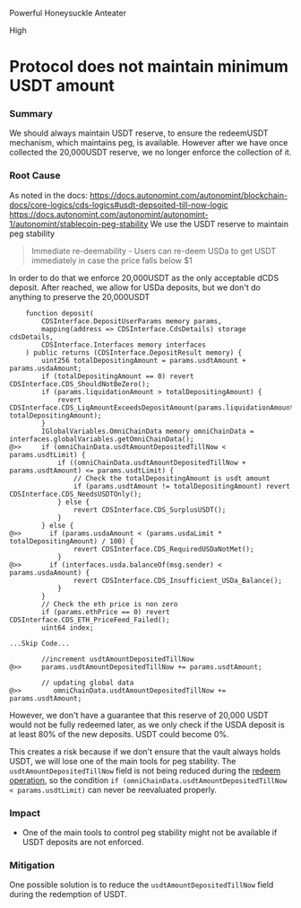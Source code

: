 Powerful Honeysuckle Anteater

High

# Protocol does not maintain minimum USDT amount

### Summary
We should always maintain USDT reserve, to ensure the redeemUSDT mechanism, which maintains peg, is available.
However after we have once collected the 20,000USDT reserve, we no longer enforce the collection of it.

### Root Cause
As noted in the docs:
https://docs.autonomint.com/autonomint/blockchain-docs/core-logics/cds-logics#usdt-depsoited-till-now-logic
https://docs.autonomint.com/autonomint/autonomint-1/autonomint/stablecoin-peg-stability
We use the USDT reserve to maintain peg stability
>  Immediate re-deemability - Users can re-deem USDa to get USDT immediately in case the price falls below $1

In order to do that we enforce 20,000USDT as the only acceptable dCDS deposit. After reached, we allow for USDa deposits, but we don't do anything to preserve the 20,000USDT
```solidity
    function deposit(
        CDSInterface.DepositUserParams memory params,
        mapping(address => CDSInterface.CdsDetails) storage cdsDetails,
        CDSInterface.Interfaces memory interfaces
    ) public returns (CDSInterface.DepositResult memory) {
        uint256 totalDepositingAmount = params.usdtAmount + params.usdaAmount;
        if (totalDepositingAmount == 0) revert CDSInterface.CDS_ShouldNotBeZero();
        if (params.liquidationAmount > totalDepositingAmount) {
            revert CDSInterface.CDS_LiqAmountExceedsDepositAmount(params.liquidationAmount, totalDepositingAmount);
        }
        IGlobalVariables.OmniChainData memory omniChainData = interfaces.globalVariables.getOmniChainData();
@>>     if (omniChainData.usdtAmountDepositedTillNow < params.usdtLimit) {
            if ((omniChainData.usdtAmountDepositedTillNow + params.usdtAmount) <= params.usdtLimit) {
                // Check the totalDepositingAmount is usdt amount
                if (params.usdtAmount != totalDepositingAmount) revert CDSInterface.CDS_NeedsUSDTOnly();
            } else {
                revert CDSInterface.CDS_SurplusUSDT();
            }
        } else {
@>>       if (params.usdaAmount < (params.usdaLimit * totalDepositingAmount) / 100) {
                revert CDSInterface.CDS_RequiredUSDaNotMet();
            }
@>>       if (interfaces.usda.balanceOf(msg.sender) < params.usdaAmount) {
                revert CDSInterface.CDS_Insufficient_USDa_Balance();
            } 
        }
        // Check the eth price is non zero
        if (params.ethPrice == 0) revert CDSInterface.CDS_ETH_PriceFeed_Failed();
        uint64 index;

...Skip Code...

        //increment usdtAmountDepositedTillNow
@>>     params.usdtAmountDepositedTillNow += params.usdtAmount;

        // updating global data
@>>        omniChainData.usdtAmountDepositedTillNow += params.usdtAmount;
```
However, we don't have a guarantee that this reserve of 20,000 USDT would not be fully redeemed later, as we only check if the USDA deposit is at least 80% of the new deposits. USDT could become 0%.

This creates a risk because if we don't ensure that the vault always holds USDT, we will lose one of the main tools for peg stability. The `usdtAmountDepositedTillNow` field is not being reduced during the [redeem operation](https://github.com/sherlock-audit/2024-11-autonomint/blob/0d324e04d4c0ca306e1ae4d4c65f0cb9d681751b/Blockchain/Blockchian/contracts/lib/CDSLib.sol#L382-L418), so the condition `if (omniChainData.usdtAmountDepositedTillNow < params.usdtLimit)` can never be reevaluated properly.

### Impact
- One of the main tools to control peg stability might not be available if USDT deposits are not enforced.

### Mitigation
One possible solution is to reduce the `usdtAmountDepositedTillNow` field during the redemption of USDT.